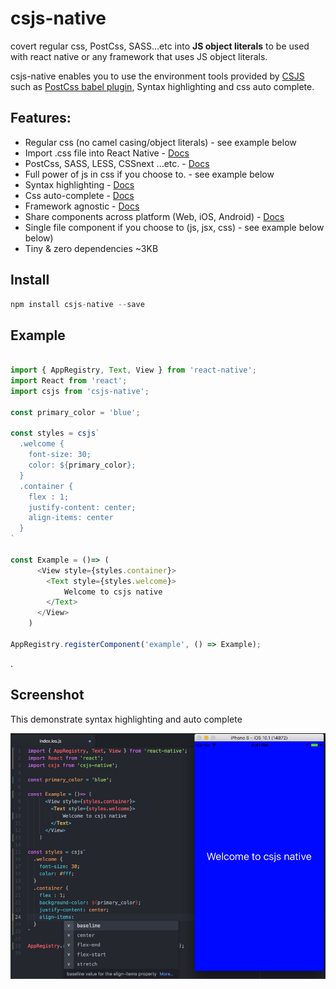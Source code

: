 # csjs-native
covert regular css, PostCss, SASS...etc into **JS object literals** to be used with react native or any framework that uses JS object literals.

csjs-native enables you to use the environment tools provided by [CSJS](https://github.com/rtsao/csjs) such as [PostCss babel plugin](https://github.com/rtsao/babel-plugin-csjs-postcss), Syntax highlighting and css auto complete.

## Features:
- Regular css (no camel casing/object literals) - see example below
- Import .css file into React Native - [Docs](./docs/cssfile.md)
- PostCss, SASS, LESS, CSSnext ...etc. - [Docs](./docs/postcss.md)
- Full power of js in css if you choose to. - see example below
- Syntax highlighting - [Docs](./docs/syntax_highlighting.md)
- Css auto-complete - [Docs](./docs/auto_complete.md)
- Framework agnostic - [Docs](./docs/framework_agnostic.md)
- Share components across platform (Web, iOS, Android) - [Docs](./docs/framework_agnostic.md)
- Single file component if you choose to (js, jsx, css)  - see example below below)
- Tiny & zero dependencies ~3KB


## Install
```javascript
npm install csjs-native --save
```

## Example

```javascript

import { AppRegistry, Text, View } from 'react-native';
import React from 'react';
import csjs from 'csjs-native';

const primary_color = 'blue';

const styles = csjs`
  .welcome {
    font-size: 30;
    color: ${primary_color};
  }
  .container {
    flex : 1;
    justify-content: center;
    align-items: center
  }
`

const Example = ()=> (
      <View style={styles.container}>
        <Text style={styles.welcome}>
            Welcome to csjs native
        </Text>
      </View>
    )

AppRegistry.registerComponent('example', () => Example);

```





.


## Screenshot
This demonstrate syntax highlighting and auto complete


![Component example](./docs/screenshot.png)

